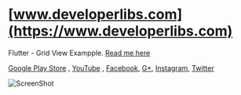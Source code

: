 
# [www.developerlibs.com](https://www.developerlibs.com)

Flutter - Grid View Exampple. [Read me here](https://www.developerlibs.com/2018/07/flutter-GridView-builder-example.html)

[Google Play Store](https://play.google.com/store/apps/details?id=com.devlibs.developerlibs) ,
[YouTube](https://youtu.be/Og8icbomI0E) ,
[Facebook](https://www.facebook.com/developerlibs), 
[G+](https://plus.google.com/109457600203481575432),
[Instagram](https://www.instagram.com/developerlibs/), 
[Twitter](https://twitter.com/LibsDeveloper)

![ScreenShot](https://github.com/DeveloperLibs/flutter_gridview/blob/master/screen/gridviewgif.gif)
